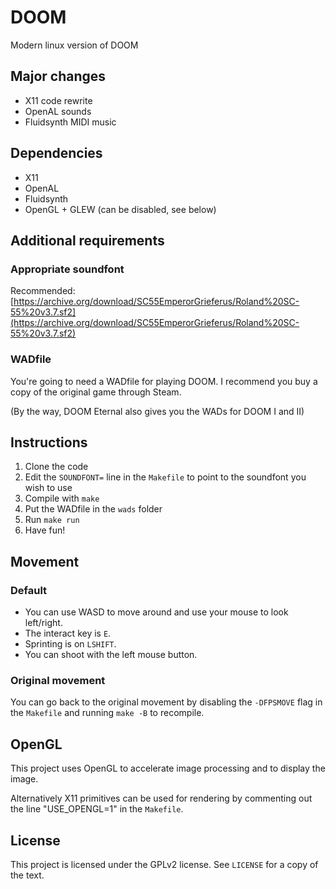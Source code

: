 # DOOM

Modern linux version of DOOM

## Major changes

- X11 code rewrite
- OpenAL sounds
- Fluidsynth MIDI music

## Dependencies

- X11
- OpenAL
- Fluidsynth
- OpenGL + GLEW (can be disabled, see below)

## Additional requirements

### Appropriate soundfont

Recommended: [https://archive.org/download/SC55EmperorGrieferus/Roland%20SC-55%20v3.7.sf2](https://archive.org/download/SC55EmperorGrieferus/Roland%20SC-55%20v3.7.sf2)

### WADfile

You're going to need a WADfile for playing DOOM.
I recommend you buy a copy of the original game through Steam.

(By the way, DOOM Eternal also gives you the WADs for DOOM I and II)

## Instructions

1. Clone the code
2. Edit the `SOUNDFONT=` line in the `Makefile` to point to the soundfont you wish to use
3. Compile with `make`
4. Put the WADfile in the `wads` folder
5. Run `make run`
6. Have fun!

## Movement

### Default

- You can use WASD to move around and use your mouse to look left/right.
- The interact key is `E`.
- Sprinting is on `LSHIFT`.
- You can shoot with the left mouse button.

### Original movement

You can go back to the original movement by disabling the `-DFPSMOVE` flag in the `Makefile` and running `make -B` to recompile.

## OpenGL

This project uses OpenGL to accelerate image processing and to display the image.

Alternatively X11 primitives can be used for rendering by commenting out the line "USE_OPENGL=1" in the `Makefile`.

## License

This project is licensed under the GPLv2 license.
See `LICENSE` for a copy of the text.
